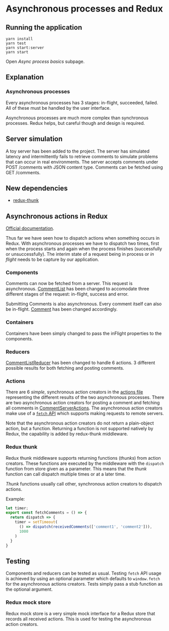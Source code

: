 # Asynchronous processes and Redux

## Running the application

```
yarn install
yarn test
yarn start:server
yarn start
```

Open _Async process basics_ subpage.

## Explanation

### Asynchronous processes

Every asynchronous processes has 3 stages: in-flight, succeeded, failed. All of
these must be handled by the user interface.

Asynchronous processes are much more complex than synchronous processes.
Redux helps, but careful though and design is required.

## Server simulation

A toy server has been added to the project. The server has simulated latency
and intermittently fails to retrieve comments to simulate problems that can
occur in real environments. The server accepts comments under POST /comments
with JSON content type. Comments can be fetched using GET /comments.

## New dependencies

* [redux-thunk](https://github.com/gaearon/redux-thunk)

## Asynchronous actions in Redux

[Official documentation](https://redux.js.org/advanced/async-actions).

Thus far we have seen how to dispatch actions when something occurs in Redux.
With asynchronous processes we have to dispatch two times, first when the
process starts and again when the process finishes (successfully or
unsuccessfully). The interim state of a request being in process or _in flight_
needs to be capture by our application.

### Components

Comments can now be fetched from a server. This request is asynchronous.
[CommentList](https://github.com/urmastalimaa/interactive-frontend-development/blob/master/lecture_5/src/components/CommentList.js#L20-36)
has been changed to accomodate three different stages of the request:
in-flight, success and error.

Submitting Comments is also asynchronous. Every comment itself can also be
in-flight.
[Comment](https://github.com/urmastalimaa/interactive-frontend-development/blob/master/lecture_5/src/components/Comment.js)
has been changed accordingly.

### Containers

Containers have been simply changed to pass the inFlight properties to the
components.

### Reducers

[CommentListReducer](https://github.com/urmastalimaa/interactive-frontend-development/blob/master/lecture_5/src/reducers/CommentListReducer.js)
has been changed to handle 6 actions. 3 different possible results for both
fetching and posting comments.

### Actions

There are 6 _simple_, synchronous action creators in the [actions
file](https://github.com/urmastalimaa/interactive-frontend-development/blob/master/lecture_5/src/actions/index.js)
representing the different results of the two asynchronous processes. There are
two asynchronous action creators for posting a comment and fetching all
comments in
[CommentServerActions](https://github.com/urmastalimaa/interactive-frontend-development/blob/master/lecture_5/src/actions/CommentServerActions.js).
The asynchronous action creators make use of a [`fetch`
API](https://developer.mozilla.org/en-US/docs/Web/API/Fetch_API) which supports
making requests to remote servers.

Note that the asynchronous action creators do not return a plain-object action,
but a function. Returning a function is not supported natively by Redux, the
capability is added by redux-thunk middleware.

### Redux thunk

Redux thunk middleware supports returning functions (_thunks_) from action
creators.  These functions are executed by the middleware with the `dispatch`
function from store given as a parameter. This means that the _thunk_ function
can call dispatch multiple times or at a later time.

_Thunk_ functions usually call other, synchronous action creators to dispatch actions.

Example:

```js
let timer;
export const fetchComments = () => {
  return dispatch => {
    timer = setTimeout(
      () => dispatch(receivedComments(['comment1', 'comment2'])),
      1000
    )
  }
}
```

## Testing

Components and reducers can be tested as usual.  Testing `fetch` API usage is
achieved by using an optional parameter which defaults to `window.fetch` for
the asynchronous actions creators. Tests simply pass a stub function as the
optional argument.

### Redux mock store

Redux mock store is a very simple mock interface for a Redux store that records
all received actions. This is used for testing the asynchronous action creators.
